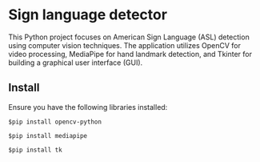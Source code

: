 # Sign language detector
This Python project focuses on American Sign Language (ASL) detection using computer vision techniques. The application utilizes OpenCV for video processing, MediaPipe for hand landmark detection, and Tkinter for building a graphical user interface (GUI).

## Install
Ensure you have the following libraries installed:
```Open-cv
$pip install opencv-python
```
```Mediapie
$pip install mediapipe
```
```Tkinter
$pip install tk
```
